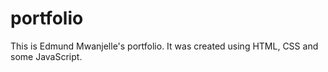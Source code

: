 # portfolio

This is Edmund Mwanjelle's portfolio. It was created using HTML, CSS and some JavaScript.
